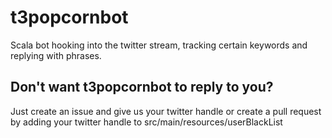 # t3popcornbot

Scala bot hooking into the twitter stream, tracking certain keywords and replying with phrases.

## Don't want t3popcornbot to reply to you?

Just create an issue and give us your twitter handle or create a pull request by adding your twitter handle to
src/main/resources/userBlackList